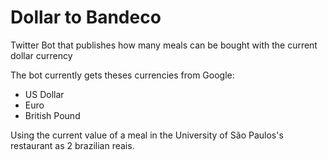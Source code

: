 # Dollar to Bandeco
Twitter Bot that publishes how many meals can be bought with the current dollar currency

The bot currently gets theses currencies from Google:

- US Dollar
- Euro
- British Pound

Using the current value of a meal in the University of São Paulos's restaurant as 2 brazilian reais.

